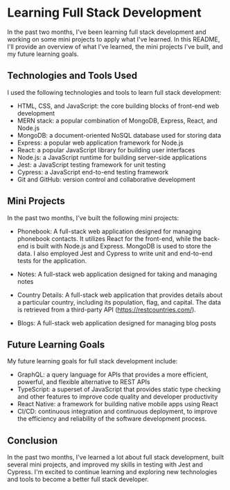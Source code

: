 # Learning Full Stack Development
In the past two months, I've been learning full stack development and working on some mini projects to apply what I've learned. In this README, I'll provide an overview of what I've learned, the mini projects I've built, and my future learning goals.

## Technologies and Tools Used
I used the following technologies and tools to learn full stack development:

- HTML, CSS, and JavaScript: the core building blocks of front-end web development
- MERN stack: a popular combination of MongoDB, Express, React, and Node.js
- MongoDB: a document-oriented NoSQL database used for storing data
- Express: a popular web application framework for Node.js
- React: a popular JavaScript library for building user interfaces
- Node.js: a JavaScript runtime for building server-side applications
- Jest: a JavaScript testing framework for unit testing
- Cypress: a JavaScript end-to-end testing framework
- Git and GitHub: version control and collaborative development

## Mini Projects
In the past two months, I've built the following mini projects:

- Phonebook: A full-stack web application designed for managing phonebook contacts. It utilizes React for the front-end, while the back-end is built with Node.js and Express. MongoDB is used to store the data. I also employed Jest and Cypress to write unit and end-to-end tests for the application.

- Notes: A full-stack web application designed for taking and managing notes

- Country Details: A full-stack web application that provides details about a particular country, including its population, flag, and capital. The data is retrieved from a third-party API (https://restcountries.com/).

- Blogs: A full-stack web application designed for managing blog posts

## Future Learning Goals
My future learning goals for full stack development include:

- GraphQL: a query language for APIs that provides a more efficient, powerful, and flexible alternative to REST APIs
- TypeScript: a superset of JavaScript that provides static type checking and other features to improve code quality and developer productivity
- React Native: a framework for building native mobile apps using React
- CI/CD: continuous integration and continuous deployment, to improve the efficiency and reliability of the software development process.

## Conclusion
In the past two months, I've learned a lot about full stack development, built several mini projects, and improved my skills in testing with Jest and Cypress. I'm excited to continue learning and exploring new technologies and tools to become a better full stack developer.
